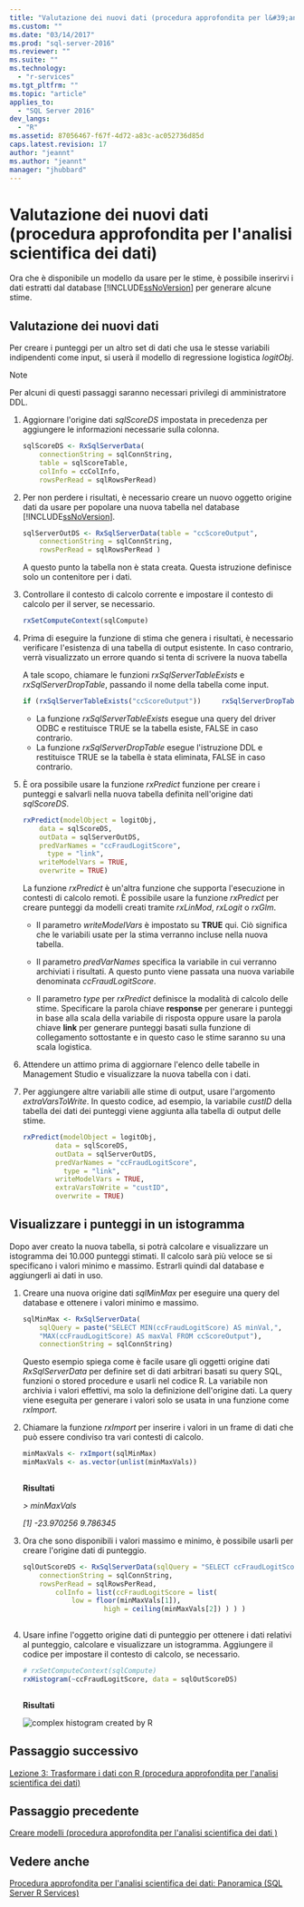 ```yaml
---
title: "Valutazione dei nuovi dati (procedura approfondita per l&#39;analisi scientifica dei dati) | Microsoft Docs"
ms.custom: ""
ms.date: "03/14/2017"
ms.prod: "sql-server-2016"
ms.reviewer: ""
ms.suite: ""
ms.technology: 
  - "r-services"
ms.tgt_pltfrm: ""
ms.topic: "article"
applies_to: 
  - "SQL Server 2016"
dev_langs: 
  - "R"
ms.assetid: 87056467-f67f-4d72-a83c-ac052736d85d
caps.latest.revision: 17
author: "jeannt"
ms.author: "jeannt"
manager: "jhubbard"
---
```

# Valutazione dei nuovi dati (procedura approfondita per l&#39;analisi scientifica dei dati)
Ora che è disponibile un modello da usare per le stime, è possibile inserirvi i dati estratti dal database [!INCLUDE[ssNoVersion](../../includes/ssnoversion-md.md)] per generare alcune stime.  
  
## Valutazione dei nuovi dati  
Per creare i punteggi per un altro set di dati che usa le stesse variabili indipendenti come input, si userà il modello di regressione logistica *logitObj*.  
  
> [!NOTE]  
> Per alcuni di questi passaggi saranno necessari privilegi di amministratore DDL.  
  
1.  Aggiornare l'origine dati *sqlScoreDS* impostata in precedenza per aggiungere le informazioni necessarie sulla colonna.  
  
    ```R  
    sqlScoreDS <- RxSqlServerData(  
        connectionString = sqlConnString,   
        table = sqlScoreTable,   
        colInfo = ccColInfo,   
        rowsPerRead = sqlRowsPerRead)    
    ```  
  
2.  Per non perdere i risultati, è necessario creare un nuovo oggetto origine dati da usare per popolare una nuova tabella nel database [!INCLUDE[ssNoVersion](../../includes/ssnoversion-md.md)].  
  
    ```R    
    sqlServerOutDS <- RxSqlServerData(table = "ccScoreOutput",   
        connectionString = sqlConnString,   
        rowsPerRead = sqlRowsPerRead )    
    ```  
     A questo punto la tabella non è stata creata. Questa istruzione definisce solo un contenitore per i dati.
     
3.  Controllare il contesto di calcolo corrente e impostare il contesto di calcolo per il server, se necessario.  
  
    ```R  
    rxSetComputeContext(sqlCompute)  
    ```  
  
4.  Prima di eseguire la funzione di stima che genera i risultati, è necessario verificare l'esistenza di una tabella di output esistente. In caso contrario, verrà visualizzato un errore quando si tenta di scrivere la nuova tabella  
  
    A tale scopo, chiamare le funzioni *rxSqlServerTableExists* e *rxSqlServerDropTable*, passando il nome della tabella come input.  
  
    ```R  
    if (rxSqlServerTableExists("ccScoreOutput"))     rxSqlServerDropTable("ccScoreOutput")   
    ```  
  
    -   La funzione *rxSqlServerTableExists* esegue una query del driver ODBC e restituisce TRUE se la tabella esiste, FALSE in caso contrario.    
    -   La funzione *rxSqlServerDropTable* esegue l'istruzione DDL e restituisce TRUE se la tabella è stata eliminata, FALSE in caso contrario.   
  
5.  È ora possibile usare la funzione *rxPredict* funzione per creare i punteggi e salvarli nella nuova tabella definita nell'origine dati *sqlScoreDS*.  
  
    ```R  
    rxPredict(modelObject = logitObj,   
        data = sqlScoreDS,        
        outData = sqlServerOutDS,     
        predVarNames = "ccFraudLogitScore",   
          type = "link",      
        writeModelVars = TRUE,        
        overwrite = TRUE)    
    ```  
  
    La funzione *rxPredict* è un'altra funzione che supporta l'esecuzione in contesti di calcolo remoti. È possibile usare la funzione *rxPredict* per creare punteggi da modelli creati tramite *rxLinMod*, *rxLogit* o *rxGlm*.  
  
    -   Il parametro *writeModelVars* è impostato su **TRUE** qui. Ciò significa che le variabili usate per la stima verranno incluse nella nuova tabella.  
  
    -   Il parametro *predVarNames* specifica la variabile in cui verranno archiviati i risultati. A questo punto viene passata una nuova variabile denominata *ccFraudLogitScore*.  
  
    -   Il parametro *type* per *rxPredict* definisce la modalità di calcolo delle stime. Specificare la parola chiave **response** per generare i punteggi in base alla scala della variabile di risposta oppure usare la parola chiave **link** per generare punteggi basati sulla funzione di collegamento sottostante e in questo caso le stime saranno su una scala logistica.  

6. Attendere un attimo prima di aggiornare l'elenco delle tabelle in Management Studio e visualizzare la nuova tabella con i dati.

7. Per aggiungere altre variabili alle stime di output, usare l'argomento *extraVarsToWrite*.  In questo codice, ad esempio, la variabile *custID* della tabella dei dati dei punteggi viene aggiunta alla tabella di output delle stime.  
  
    ```R   
    rxPredict(modelObject = logitObj,    
            data = sqlScoreDS,        
            outData = sqlServerOutDS,     
            predVarNames = "ccFraudLogitScore",   
              type = "link",      
            writeModelVars = TRUE,        
            extraVarsToWrite = "custID",      
            overwrite = TRUE)    
    ```  
  
## Visualizzare i punteggi in un istogramma  
Dopo aver creato la nuova tabella, si potrà calcolare e visualizzare un istogramma dei 10.000 punteggi stimati. Il calcolo sarà più veloce se si specificano i valori minimo e massimo. Estrarli quindi dal database e aggiungerli ai dati in uso.  
  
1.  Creare una nuova origine dati *sqlMinMax* per eseguire una query del database e ottenere i valori minimo e massimo.  
  
    ```R  
    sqlMinMax <- RxSqlServerData(  
        sqlQuery = paste("SELECT MIN(ccFraudLogitScore) AS minVal,",   
        "MAX(ccFraudLogitScore) AS maxVal FROM ccScoreOutput"),   
        connectionString = sqlConnString)    
    ```  
     Questo esempio spiega come è facile usare gli oggetti origine dati *RxSqlServerData* per definire set di dati arbitrari basati su query SQL, funzioni o stored procedure e usarli nel codice R. La variabile non archivia i valori effettivi, ma solo la definizione dell'origine dati. La query viene eseguita per generare i valori solo se usata in una funzione come *rxImport*.  
      
2.  Chiamare la funzione *rxImport* per inserire i valori in un frame di dati che può essere condiviso tra vari contesti di calcolo.  
  
    ```R  
    minMaxVals <- rxImport(sqlMinMax)   
    minMaxVals <- as.vector(unlist(minMaxVals))  
  
    ```  
     **Risultati**
 
     *> minMaxVals*
     
     *[1] -23.970256   9.786345*
  
3.  Ora che sono disponibili i valori massimo e minimo, è possibile usarli per creare l'origine dati di punteggio.  
  
    ```R  
    sqlOutScoreDS <- RxSqlServerData(sqlQuery = "SELECT ccFraudLogitScore FROM ccScoreOutput",    
        connectionString = sqlConnString,   
        rowsPerRead = sqlRowsPerRead,   
            colInfo = list(ccFraudLogitScore = list(   
                low = floor(minMaxVals[1]),    
                        high = ceiling(minMaxVals[2]) ) ) )  
  
    ```  

  
4.  Usare infine l'oggetto origine dati di punteggio per ottenere i dati relativi al punteggio, calcolare e visualizzare un istogramma. Aggiungere il codice per impostare il contesto di calcolo, se necessario.  
  
    ```R  
    # rxSetComputeContext(sqlCompute)   
    rxHistogram(~ccFraudLogitScore, data = sqlOutScoreDS)  
  
    ```  
  
    **Risultati**  
  
    ![complex histogram created by R](../../advanced-analytics/r-services/media/rsql-sue-complex-histogram.png "complex histogram created by R")  
  
## Passaggio successivo  
[Lezione 3: Trasformare i dati con R &#40;procedura approfondita per l'analisi scientifica dei dati&#41;](../../advanced-analytics/r-services/lesson-3-transform-data-using-r-data-science-deep-dive.md)  
  
## Passaggio precedente  
[Creare modelli &#40;procedura approfondita per l'analisi scientifica dei dati &#41;](../../advanced-analytics/r-services/create-models-data-science-deep-dive.md)  
  
## Vedere anche  
[Procedura approfondita per l'analisi scientifica dei dati: Panoramica &#40;SQL Server R Services&#41;](http://msdn.microsoft.com/library/mt637368(SQL.130).aspx)  
  
  
  
